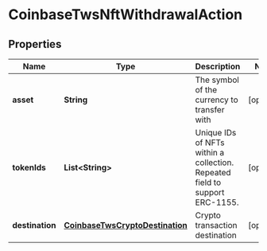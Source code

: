 
# CoinbaseTwsNftWithdrawalAction

## Properties
Name | Type | Description | Notes
------------ | ------------- | ------------- | -------------
**asset** | **String** | The symbol of the currency to transfer with |  [optional]
**tokenIds** | **List&lt;String&gt;** | Unique IDs of NFTs within a collection. Repeated field to support ERC-1155. |  [optional]
**destination** | [**CoinbaseTwsCryptoDestination**](CoinbaseTwsCryptoDestination.md) | Crypto transaction destination |  [optional]



